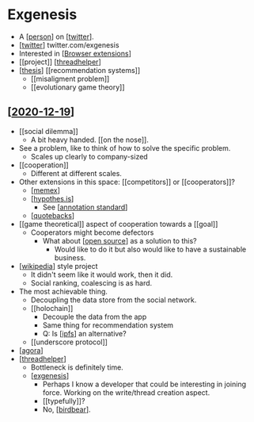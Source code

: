 # Exgenesis

- A [[person]] on [[twitter]].
- [[twitter]] twitter.com/exgenesis
- Interested in [[Browser extensions]]
- [[project]] [[threadhelper]]
- [[thesis]] [[recommendation systems]]
  - [[misaligment problem]]
  - [[evolutionary game theory]]

## [[2020-12-19]]
- [[social dilemma]]
  - A bit heavy handed. [[on the nose]].
- See a problem, like to think of how to solve the specific problem.
  - Scales up clearly to company-sized
- [[cooperation]]
  - Different at different scales.
- Other extensions in this space: [[competitors]] or [[cooperators]]?
  - [[memex]]
  - [[hypothes.is]]
    - See [[annotation standard]] 
  - [[quotebacks]]
- [[game theoretical]] aspect of cooperation towards a [[goal]]
  - Cooperators might become defectors
    - What about [[open source]] as a solution to this?
      - Would like to do it but also would like to have a sustainable business.
- [[wikipedia]] style project
  - It didn't seem like it would work, then it did.
  - Social ranking, coalescing is as hard.
- The most achievable thing.
  - Decoupling the data store from the social network.
  - [[holochain]]
    - Decouple the data from the app 
    - Same thing for recommendation system
    - Q: Is [[ipfs]] an alternative?
  - [[underscore protocol]]
- [[agora]]
- [[threadhelper]]
  - Bottleneck is definitely time.
  - [[exgenesis]]
    - Perhaps I know a developer that could be interesting in joining force. Working on the write/thread creation aspect.
    - [[typefully]]?
    - No, [[birdbear]].

[//begin]: # "Autogenerated link references for markdown compatibility"
[person]: person "Person"
[twitter]: twitter "Twitter"
[Browser extensions]: browser-extensions "Browser Extensions"
[threadhelper]: threadhelper "Threadhelper"
[thesis]: thesis "Thesis"
[2020-12-19]: journal/2020-12-19 "2020-12-19"
[memex]: memex "Memex"
[hypothes.is]: hypothes.is "hypothes.is"
[annotation standard]: annotation-standard "Annotation Standard"
[quotebacks]: quotebacks "Quotebacks"
[open source]: open-source "Open Source"
[wikipedia]: wikipedia "Wikipedia"
[ipfs]: ipfs "Ipfs"
[agora]: agora "Agora"
[exgenesis]: exgenesis "Exgenesis"
[birdbear]: birdbear "Birdbear"
[//end]: # "Autogenerated link references"
